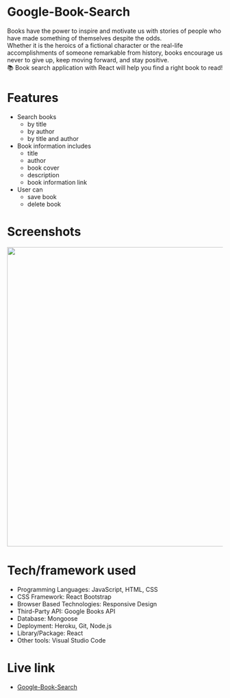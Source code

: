 # Google-Book-Search
Books have the power to inspire and motivate us with stories of people who have made something of themselves despite the odds. <br> Whether it is the heroics of a fictional character or the real-life accomplishments of someone remarkable from history, books encourage us never to give up, keep moving forward, and stay positive. <br> :books: Book search application with React will help you find a right book to read!

# Features
- Search books 
    - by title 
    - by author 
    - by title and author
- Book information includes
    - title
    - author
    - book cover
    - description
    - book information link
- User can
    - save book
    - delete book
    
# Screenshots
<img src="./client/public/assets/demo/google-book-search-demo.gif" style="width: 700px">

# Tech/framework used
* Programming Languages: JavaScript, HTML, CSS
* CSS Framework: React Bootstrap
* Browser Based Technologies: Responsive Design
* Third-Party API: Google Books API
* Database: Mongoose
* Deployment: Heroku, Git, Node.js
* Library/Package: React
* Other tools: Visual Studio Code

# Live link
* [Google-Book-Search](https://google-book-search-sc.herokuapp.com/) 
